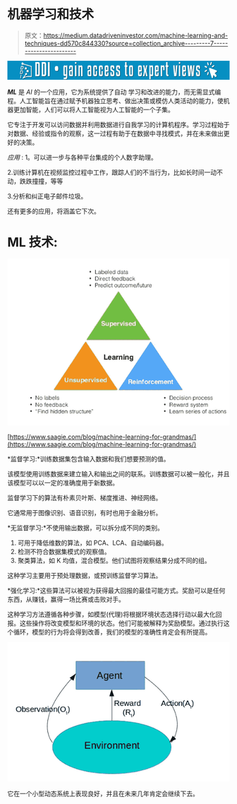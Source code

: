 # 机器学习和技术

> 原文：<https://medium.datadriveninvestor.com/machine-learning-and-techniques-dd570c844330?source=collection_archive---------7----------------------->

[![](img/b5385898050727c6432124fca2ca4139.png)](http://www.track.datadriveninvestor.com/1B9E)

***ML*** 是 *AI* 的一个应用，它为系统提供了自动
学习和改进的能力，而无需显式编程。人工智能旨在通过赋予机器独立思考、做出决策或模仿人类活动的能力，使机器更加智能，人们可以将人工智能视为人工智能的一个子集。

它专注于开发可以访问数据并利用数据进行自我学习的计算机程序。学习过程始于对数据、经验或指令的观察，这一过程有助于在数据中寻找模式，并在未来做出更好的决策。

*应用* : 1。可以进一步与各种平台集成的个人数字助理。

2.训练计算机在视频监控过程中工作，跟踪人们的不当行为，比如长时间一动不动，跌跌撞撞，等等

3.分析和纠正电子邮件垃圾。

还有更多的应用，将涵盖它下次。

# ML 技术:

![](img/eafc4138c10943f32b2bb41fac43b1d8.png)

[https://www.saagie.com/blog/machine-learning-for-grandmas/](https://www.saagie.com/blog/machine-learning-for-grandmas/)

*监督学习:*训练数据集包含输入数据和我们想要预测的值。

该模型使用训练数据来建立输入和输出之间的联系。训练数据可以被一般化，并且该模型可以以一定的准确度用于新数据。

监督学习下的算法有朴素贝叶斯、梯度推进、神经网络。

它通常用于图像识别、语音识别，有时也用于金融分析。

*无监督学习:*不使用输出数据，可以拆分成不同的类别。

1.  可用于降低维数的算法，如 PCA、LCA、自动编码器。
2.  检测不符合数据集模式的观察值。
3.  聚类算法，如 K 均值，混合模型。他们试图将观察结果分成不同的组。

这种学习主要用于预处理数据，或预训练监督学习算法。

*强化学习:*这些算法可以被视为获得最大回报的最佳可能方式。奖励可以是任何东西，从赚钱，赢得一场比赛或击败对手。

这种学习方法遵循各种步骤，如模型(代理)将根据环境状态选择行动以最大化回报。这些操作将改变模型和环境的状态。他们可能被解释为奖励模型。通过执行这个循环，模型的行为将会得到改善，我们的模型的准确性肯定会有所提高。

![](img/dd93a7eb824a2b59f1b4770d97e66087.png)

它在一个小型动态系统上表现良好，并且在未来几年肯定会继续下去。